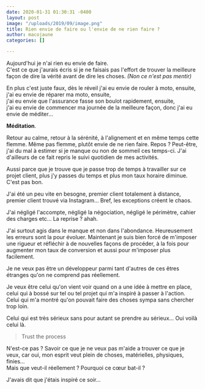 ```yaml
---
date: 2020-01-31 01:30:31 -0400
layout: post
image: "/uploads/2019/09/image.png"
title: Rien envie de faire ou l'envie de ne rien faire ?
author: macojaune
categories: []

---
```

Aujourd'hui je n'ai rien eu envie de faire.   
C'est ce que j'aurais écris si je ne faisais pas l'effort de trouver la meilleure façon de dire la vérité avant de dire les choses. _(Non ce n'est pas mentir)_ 

En plus c'est juste faux, dès le réveil j'ai eu envie de rouler à moto, ensuite,  
j'ai eu envie de réparer ma moto, ensuite,  
j'ai eu envie que l'assurance fasse son boulot rapidement, ensuite,   
j'ai eu envie de commencer ma journée de la meilleure façon, donc j'ai eu envie de méditer… 

**Méditation**.

Retour au calme, retour à la sérénité, à l'alignement et en même temps cette flemme. Même pas flemme, plutôt envie de ne rien faire. Repos ? Peut-être, j'ai du mal à estimer si je manque ou non de sommeil ces temps-ci. J'ai d'ailleurs de ce fait repris le suivi quotidien de mes activités. 

Aussi parce que je trouve que je passe trop de temps à travailler sur ce projet client, plus j'y passes du temps et plus mon taux horaire diminue. C'est pas bon. 

J'ai été un peu vite en besogne, premier client totalement à distance, premier client trouvé via Instagram… Bref, les exceptions créent le chaos.

J'ai négligé l'accompte, négligé la négociation, négligé le périmètre, cahier des charges etc… La reprise ? ahah.

J'ai surtout agis dans le manque et non dans l'abondance. Heureusement les erreurs sont la pour évoluer. Maintenant je suis bien forcé de m'imposer une rigueur et réfléchir à de nouvelles façons de procéder, à la fois pour augmenter mon taux de conversion et aussi pour m'imposer plus facilement. 

Je ne veux pas être un développeur parmi tant d'autres de ces êtres étranges qu'on ne comprend pas réellement. 

Je veux être celui qu'on vient voir quand on a une idée à mettre en place, celui qui à bossé sur tel ou tel projet qui m'a inspiré à passer à l'action. Celui qui m'a montré qu'on pouvait faire des choses sympa sans chercher trop loin. 

Celui qui est très sérieux sans pour autant se prendre au sérieux… Oui voilà celui là. 

> Trust the process

N'est-ce pas ? Savoir ce que je ne veux pas m'aide a trouver ce que je veux, car oui, mon esprit veut plein de choses, matérielles, physiques, finies…   
Mais que veut-il réellement ? Pourquoi ce cœur bat-il ? 

J'avais dit que j'étais inspiré ce soir…